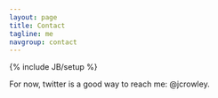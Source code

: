 ```yaml
---
layout: page
title: Contact
tagline: me
navgroup: contact
---
```

{% include JB/setup %}

For now, twitter is a good way to reach me: @jcrowley.




